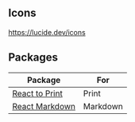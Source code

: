 ## Icons

https://lucide.dev/icons

## Packages

| Package                                                           | For      |
| ----------------------------------------------------------------- | -------- |
| [React to Print](https://github.com/MatthewHerbst/react-to-print) | Print    |
| [React Markdown](https://github.com/remarkjs/react-markdown)      | Markdown |

